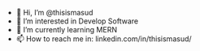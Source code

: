 - 👋 Hi, I’m @thisismasud
- 👀 I’m interested in Develop Software
- 🌱 I’m currently learning MERN
- 📫 How to reach me in: linkedin.com/in/thisismasud/

<!---
thisismasud/thisismasud is a ✨ special ✨ repository because its `README.md` (this file) appears on your GitHub profile.
You can click the Preview link to take a look at your changes.
--->
